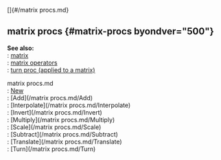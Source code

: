 []{#/matrix procs.md}    
## matrix procs {#matrix-procs byondver="500"}    
**See also:**    
:   [matrix](/matrix)    
:   [matrix operators](/matrix/operators)    
:   [turn proc (applied to a matrix)](/proc/turn/matrix)    
<!-- -->    
matrix procs.md    
:   [New](/proc/matrix)    
:   [Add](/matrix procs.md/Add)    
:   [Interpolate](/matrix procs.md/Interpolate)    
:   [Invert](/matrix procs.md/Invert)    
:   [Multiply](/matrix procs.md/Multiply)    
:   [Scale](/matrix procs.md/Scale)    
:   [Subtract](/matrix procs.md/Subtract)    
:   [Translate](/matrix procs.md/Translate)    
:   [Turn](/matrix procs.md/Turn)  